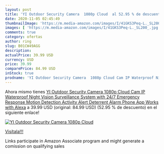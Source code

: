 ```yaml
---
layout: post
title: 'YI Outdoor Security Camera  1080p Cloud  al 52.95 % de descuento'
date: 2020-11-05 02:45:49
thumbnailImage: 'https://m.media-amazon.com/images/I/41GKS3Peq-L._SL200_.jpg'
images: [ 'https://m.media-amazon.com/images/I/41GKS3Peq-L._SL200_.jpg' ]
comments: true
category: ofertas
author: ring
slug: B01CW49AGG
description:
actualPrice: 39.99 USD
currency: USD
price: 39.99
comparePrice: 84.99 USD
inStock: true
prodname: 'YI Outdoor Security Camera  1080p Cloud Cam IP Waterproof Night Vision Surveillance System with 24/7 Emergency Response  Motion Detection  Activity Alert  Deterrent Alarm  Phone App  Works with Alexa'
---
```


Ahora mismo tienes [YI Outdoor Security Camera  1080p Cloud Cam IP Waterproof Night Vision Surveillance System with 24/7 Emergency Response  Motion Detection  Activity Alert  Deterrent Alarm  Phone App  Works with Alexa](https://www.amazon.com/dp/B01CW49AGG/?tag=tolees-20) a 39.99 USD (original: 84.99 USD) (52.95 %  de descuento) en el siguiente enlace!

[![YI Outdoor Security Camera  1080p Cloud ](https://m.media-amazon.com/images/I/41GKS3Peq-L._SL200_.jpg)](https://www.amazon.com/dp/B01CW49AGG/?tag=tolees-20)

[Visítala!!!](https://www.amazon.com/dp/B01CW49AGG/?tag=tolees-20)

Links participate in Amazon Associate program and might generate a comission on qualifying sales
